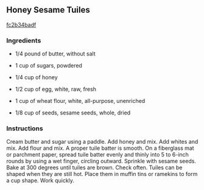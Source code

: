 ## Honey Sesame Tuiles

[fc2b34badf](http://www.foodnetwork.com/recipes/honey-sesame-tuiles-recipe.html)

### Ingredients

 - 1/4 pound of butter, without salt

 - 1 cup of sugars, powdered

 - 1/4 cup of honey

 - 1/2 cup of egg, white, raw, fresh

 - 1 cup of wheat flour, white, all-purpose, unenriched

 - 1/8 cup of seeds, sesame seeds, whole, dried

### Instructions

Cream butter and sugar using a paddle. Add honey and mix. Add whites and mix. Add flour and mix. A proper tuile batter is smooth. On a fiberglass mat or parchment paper, spread tuile batter evenly and thinly into 5 to 6-inch rounds by using a wet finger, circling outward. Sprinkle with sesame seeds. Bake at 300 degrees until tuiles are brown. Check often. Tuiles can be shaped when they are still hot. Place them in muffin tins or ramekins to form a cup shape. Work quickly.